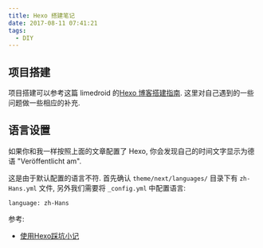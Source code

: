 ```yaml
---
title: Hexo 搭建笔记
date: 2017-08-11 07:41:21
tags:
  - DIY
---
```


## 项目搭建

项目搭建可以参考这篇 limedroid 的[Hexo 博客搭建指南](https://github.com/limedroid/HexoLearning#9-分类给文章归档). 这里对自己遇到的一些问题做一些相应的补充.

## 语言设置

如果你和我一样按照上面的文章配置了 Hexo, 你会发现自己的时间文字显示为德语 "Veröffentlicht am".

这是由于默认配置的语言不符. 首先确认 `theme/next/languages/` 目录下有 `zh-Hans.yml` 文件, 另外我们需要将 `_config.yml` 中配置语言:

```
language: zh-Hans
```

参考:

- [使用Hexo踩坑小记](http://supermaryy.com/2016/07/02/Obstacles_I_Met_When_Using_Hexo/)
